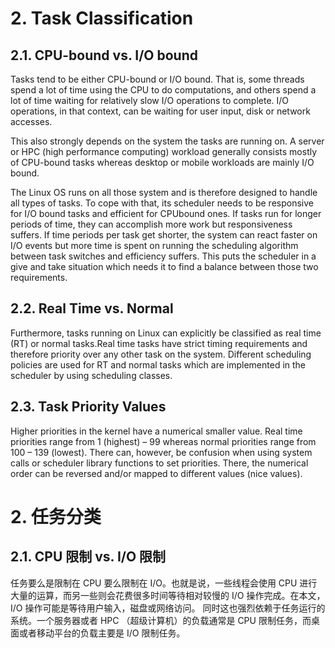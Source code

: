# 2. Task Classification

## 2.1. CPU-bound vs. I/O bound

Tasks tend to be either CPU-bound or I/O bound. That is, some threads spend a lot of time using the CPU to do computations, and others spend a lot of time waiting for relatively slow I/O operations to complete. I/O operations, in that context, can be waiting for user input, disk or network accesses.

This also strongly depends on the system the tasks are running on. A server or HPC (high performance computing) workload generally consists mostly of CPU-bound tasks whereas desktop or mobile workloads are mainly I/O bound.

The Linux OS runs on all those system and is therefore designed to handle all types of tasks. To cope with that, its scheduler needs to be responsive for I/O bound tasks and efficient for CPUbound ones. If tasks run for longer periods of time, they can accomplish more work but responsiveness suffers. If time periods per task get shorter, the system can react faster on I/O events but more time is spent on running the scheduling algorithm between task switches and efficiency suffers. This puts the scheduler in a give and take situation which needs it to find a balance between
those two requirements.

## 2.2. Real Time vs. Normal

Furthermore, tasks running on Linux can explicitly be classified as real time (RT) or normal tasks.Real time tasks have strict timing requirements and therefore priority over any other task on the system. Different scheduling policies are used for RT and normal tasks which are implemented in the scheduler by using scheduling classes.

## 2.3. Task Priority Values

Higher priorities in the kernel have a numerical smaller value. Real time priorities range from 1 (highest) – 99 whereas normal priorities range from 100 – 139 (lowest). There can, however, be confusion when using system calls or scheduler library functions to set priorities. There, the numerical order can be reversed and/or mapped to different values (nice values).


# 2. 任务分类

## 2.1. CPU 限制 vs. I/O 限制

任务要么是限制在 CPU 要么限制在 I/O。也就是说，一些线程会使用 CPU 进行大量的运算，而另一些则会花费很多时间等待相对较慢的 I/O 操作完成。在本文， I/O 操作可能是等待用户输入，磁盘或网络访问。
同时这也强烈依赖于任务运行的系统。一个服务器或者 HPC （超级计算机）的负载通常是 CPU 限制任务，而桌面或者移动平台的负载主要是 I/O 限制任务。





